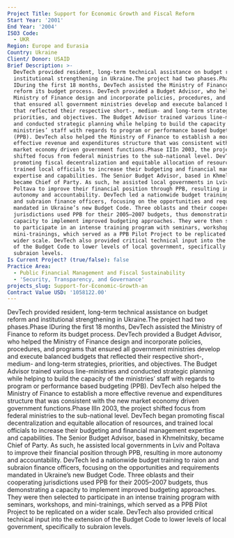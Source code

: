 ```yaml
---
Project Title: Support for Economic Growth and Fiscal Reform
Start Year: '2001'
End Year: '2004'
ISO3 Code:
  - UKR
Region: Europe and Eurasia
Country: Ukraine
Client/ Donor: USAID
Brief Description: >-
  DevTech provided resident, long-term technical assistance on budget reform and
  institutional strengthening in Ukraine.The project had two phases.Phase
  IDuring the first 18 months, DevTech assisted the Ministry of Finance to
  reform its budget process. DevTech provided a Budget Advisor, who helped the
  Ministry of Finance design and incorporate policies, procedures, and programs
  that ensured all government ministries develop and execute balanced budgets
  that reflected their respective short-, medium- and long-term strategies,
  priorities, and objectives. The Budget Advisor trained various line-ministries
  and conducted strategic planning while helping to build the capacity of the
  ministries’ staff with regards to program or performance based budgeting
  (PPB). DevTech also helped the Ministry of Finance to establish a more
  effective revenue and expenditures structure that was consistent with the new
  market economy driven government functions.Phase IIIn 2003, the project
  shifted focus from federal ministries to the sub-national level. DevTech began
  promoting fiscal decentralization and equitable allocation of resources, and
  trained local officials to increase their budgeting and financial management
  expertise and capabilities. The Senior Budget Advisor, based in Khmelnitsky,
  became Chief of Party. As such, he assisted local governments in Lviv and
  Poltava to improve their financial position through PPB, resulting in more
  autonomy and accountability. DevTech led a nationwide budget training to raion
  and subraion finance officers, focusing on the opportunities and requirements
  mandated in Ukraine’s new Budget Code. Three oblasts and their cooperating
  jurisdictions used PPB for their 2005–2007 budgets, thus demonstrating a
  capacity to implement improved budgeting approaches. They were then selected
  to participate in an intense training program with seminars, workshops, and
  mini-trainings, which served as a PPB Pilot Project to be replicated on a
  wider scale. DevTech also provided critical technical input into the extension
  of the Budget Code to lower levels of local government, specifically to
  subraion levels.
Is Current Project? (true/false): false
Practice Area:
  - Public Financial Management and Fiscal Sustainability
  - 'Security, Transparency, and Governance'
projects_slug: Support-for-Economic-Growth-an
Contract Value USD: '1058122.00'
---
```

DevTech provided resident, long-term technical assistance on budget reform and institutional strengthening in Ukraine.The project had two phases.Phase IDuring the first 18 months, DevTech assisted the Ministry of Finance to reform its budget process. DevTech provided a Budget Advisor, who helped the Ministry of Finance design and incorporate policies, procedures, and programs that ensured all government ministries develop and execute balanced budgets that reflected their respective short-, medium- and long-term strategies, priorities, and objectives. The Budget Advisor trained various line-ministries and conducted strategic planning while helping to build the capacity of the ministries’ staff with regards to program or performance based budgeting (PPB). DevTech also helped the Ministry of Finance to establish a more effective revenue and expenditures structure that was consistent with the new market economy driven government functions.Phase IIIn 2003, the project shifted focus from federal ministries to the sub-national level. DevTech began promoting fiscal decentralization and equitable allocation of resources, and trained local officials to increase their budgeting and financial management expertise and capabilities. The Senior Budget Advisor, based in Khmelnitsky, became Chief of Party. As such, he assisted local governments in Lviv and Poltava to improve their financial position through PPB, resulting in more autonomy and accountability. DevTech led a nationwide budget training to raion and subraion finance officers, focusing on the opportunities and requirements mandated in Ukraine’s new Budget Code. Three oblasts and their cooperating jurisdictions used PPB for their 2005–2007 budgets, thus demonstrating a capacity to implement improved budgeting approaches. They were then selected to participate in an intense training program with seminars, workshops, and mini-trainings, which served as a PPB Pilot Project to be replicated on a wider scale. DevTech also provided critical technical input into the extension of the Budget Code to lower levels of local government, specifically to subraion levels.